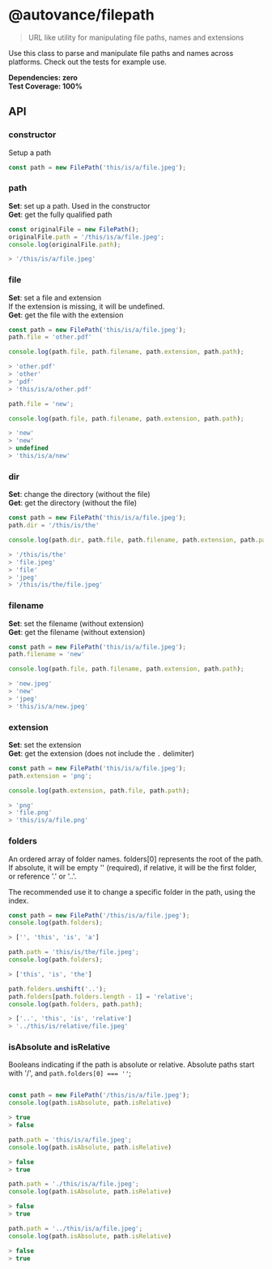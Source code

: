 # @autovance/filepath

> URL like utility for manipulating file paths, names and extensions

Use this class to parse and manipulate file paths and names across platforms. Check out the tests for example use.

**Dependencies: zero**  
**Test Coverage: 100%**

## API

### constructor

Setup a path

```js
const path = new FilePath('this/is/a/file.jpeg');
```

### path

**Set**: set up a path. Used in the constructor  
**Get**: get the fully qualified path

```js
const originalFile = new FilePath();
originalFile.path = '/this/is/a/file.jpeg';
console.log(originalFile.path);

> '/this/is/a/file.jpeg'
```

### file

**Set**: set a file and extension  
If the extension is missing, it will be undefined.  
**Get**: get the file with the extension

```js
const path = new FilePath('this/is/a/file.jpeg');
path.file = 'other.pdf'

console.log(path.file, path.filename, path.extension, path.path);

> 'other.pdf'
> 'other'
> 'pdf'
> 'this/is/a/other.pdf'

path.file = 'new';

console.log(path.file, path.filename, path.extension, path.path);

> 'new'
> 'new'
> undefined
> 'this/is/a/new'
```

### dir

**Set**: change the directory (without the file)  
**Get**: get the directory (without the file)

```js
const path = new FilePath('this/is/a/file.jpeg');
path.dir = '/this/is/the'

console.log(path.dir, path.file, path.filename, path.extension, path.path);

> '/this/is/the'
> 'file.jpeg'
> 'file'
> 'jpeg'
> '/this/is/the/file.jpeg'

```

### filename

**Set**: set the filename (without extension)  
**Get**: get the filename (without extension)

```js
const path = new FilePath('this/is/a/file.jpeg');
path.filename = 'new'

console.log(path.file, path.filename, path.extension, path.path);

> 'new.jpeg'
> 'new'
> 'jpeg'
> 'this/is/a/new.jpeg'
```

### extension

**Set**: set the extension  
**Get**: get the extension (does not include the `.` delimiter)

```js
const path = new FilePath('this/is/a/file.jpeg');
path.extension = 'png';

console.log(path.extension, path.file, path.path);

> 'png'
> 'file.png'
> 'this/is/a/file.png'
```

### folders

An ordered array of folder names. folders[0] represents the root of the path. If absolute, it will be empty '' (required), if relative, it will be the first folder, or reference '.' or '..'.

The recommended use it to change a specific folder in the path, using the index.

```js
const path = new FilePath('/this/is/a/file.jpeg');
console.log(path.folders);

> ['', 'this', 'is', 'a']

path.path = 'this/is/the/file.jpeg';
console.log(path.folders);

> ['this', 'is', 'the']

path.folders.unshift('..');
path.folders[path.folders.length - 1] = 'relative';
console.log(path.folders, path.path);

> ['..', 'this', 'is', 'relative']
> '../this/is/relative/file.jpeg'
```

### isAbsolute and isRelative

Booleans indicating if the path is absolute or relative. Absolute paths start with '/',
and `path.folders[0] === ''`;

```js

const path = new FilePath('/this/is/a/file.jpeg');
console.log(path.isAbsolute, path.isRelative)

> true
> false

path.path = 'this/is/a/file.jpeg';
console.log(path.isAbsolute, path.isRelative)

> false
> true

path.path = './this/is/a/file.jpeg';
console.log(path.isAbsolute, path.isRelative)

> false
> true

path.path = '../this/is/a/file.jpeg';
console.log(path.isAbsolute, path.isRelative)

> false
> true
```
